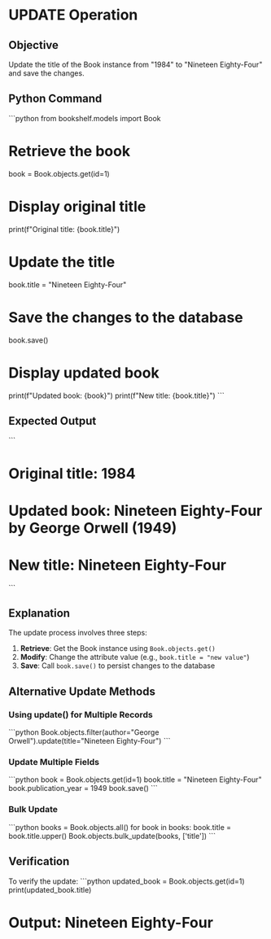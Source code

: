 # UPDATE Operation

## Objective
Update the title of the Book instance from "1984" to "Nineteen Eighty-Four" and save the changes.

## Python Command

\`\`\`python
from bookshelf.models import Book

# Retrieve the book
book = Book.objects.get(id=1)

# Display original title
print(f"Original title: {book.title}")

# Update the title
book.title = "Nineteen Eighty-Four"

# Save the changes to the database
book.save()

# Display updated book
print(f"Updated book: {book}")
print(f"New title: {book.title}")
\`\`\`

## Expected Output

\`\`\`
# Original title: 1984
# Updated book: Nineteen Eighty-Four by George Orwell (1949)
# New title: Nineteen Eighty-Four
\`\`\`

## Explanation

The update process involves three steps:
1. **Retrieve**: Get the Book instance using `Book.objects.get()`
2. **Modify**: Change the attribute value (e.g., `book.title = "new value"`)
3. **Save**: Call `book.save()` to persist changes to the database

## Alternative Update Methods

### Using update() for Multiple Records
\`\`\`python
Book.objects.filter(author="George Orwell").update(title="Nineteen Eighty-Four")
\`\`\`

### Update Multiple Fields
\`\`\`python
book = Book.objects.get(id=1)
book.title = "Nineteen Eighty-Four"
book.publication_year = 1949
book.save()
\`\`\`

### Bulk Update
\`\`\`python
books = Book.objects.all()
for book in books:
    book.title = book.title.upper()
Book.objects.bulk_update(books, ['title'])
\`\`\`

## Verification

To verify the update:
\`\`\`python
updated_book = Book.objects.get(id=1)
print(updated_book.title)
# Output: Nineteen Eighty-Four
